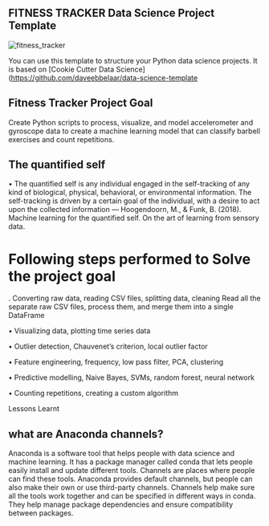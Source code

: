## FITNESS TRACKER Data Science Project Template

   ![fitness_tracker](https://lh5.googleusercontent.com/9YDtFVnvKLpKvLmz8xlnV8Gj7Xlby1WZpl79ReYqSzak80t5m5NuhGJaWOtUBqRJdMkgbZ05saDnGCBelSXH9t2EH848Evf1iSS4TnmluRD29QgjVd4Z8fMwkQVMkwachvMLzqCGy4a98sHUlFgowzdzXJuLixtkJ1hKF9L7et5FnM3kdzI5YVy9d4vH9w)


You can use this template to structure your Python data science projects. It is based on [Cookie Cutter Data Science](https://github.com/daveebbelaar/data-science-template

## Fitness Tracker Project Goal

Create Python scripts to process, visualize, and model accelerometer and gyroscope data to create a machine learning model that can classify barbell exercises and count repetitions.

## The quantified self
• The quantified self is any individual engaged in the self-tracking of any kind of biological, physical, behavioral, or environmental information. The self-tracking is driven by a certain goal of the individual, with a desire to act upon the collected information — Hoogendoorn, M., & Funk, B. (2018). Machine learning for the quantified self. On the art of learning from sensory data.

# Following steps performed to Solve the project goal

. Converting raw data, reading CSV files, splitting data, cleaning
  Read all the separate raw CSV files, process them, and merge them into a single DataFrame

• Visualizing data, plotting time series data

• Outlier detection, Chauvenet’s criterion, local outlier factor

• Feature engineering, frequency, low pass filter, PCA, clustering

• Predictive modelling, Naive Bayes, SVMs, random forest, neural network

• Counting repetitions, creating a custom algorithm

Lessons Learnt
## what are Anaconda channels?
   Anaconda is a software tool that helps people with data science and machine learning. It has a package manager called conda that lets people easily install and update different tools. Channels are places where people can find these tools. Anaconda provides default channels, but people can also make their own or use third-party channels. Channels help make sure all the tools work together and can be specified in different ways in conda. They help manage package dependencies and ensure compatibility between packages.